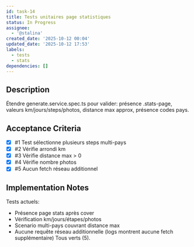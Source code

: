 ```yaml
---
id: task-14
title: Tests unitaires page statistiques
status: In Progress
assignee:
  - '@stalina'
created_date: '2025-10-12 00:04'
updated_date: '2025-10-12 17:53'
labels:
  - tests
  - stats
dependencies: []
---
```


## Description

<!-- SECTION:DESCRIPTION:BEGIN -->
Étendre generate.service.spec.ts pour valider: présence .stats-page, valeurs km/jours/steps/photos, distance max approx, présence codes pays.
<!-- SECTION:DESCRIPTION:END -->

## Acceptance Criteria
<!-- AC:BEGIN -->
- [x] #1 Test sélectionne plusieurs steps multi-pays
- [x] #2 Vérifie arrondi km
- [x] #3 Vérifie distance max > 0
- [x] #4 Vérifie nombre photos
- [x] #5 Aucun fetch réseau additionnel
<!-- AC:END -->

## Implementation Notes

<!-- SECTION:NOTES:BEGIN -->
Tests actuels:
- Présence page stats après cover
- Vérification km/jours/étapes/photos
- Scenario multi-pays couvrant distance max
- Aucune requête réseau additionnelle (logs montrent aucune fetch supplémentaire)
Tous verts (5).
<!-- SECTION:NOTES:END -->
